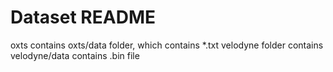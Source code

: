 # Dataset README

oxts contains oxts/data folder, which contains *.txt
velodyne folder contains velodyne/data contains .bin file

